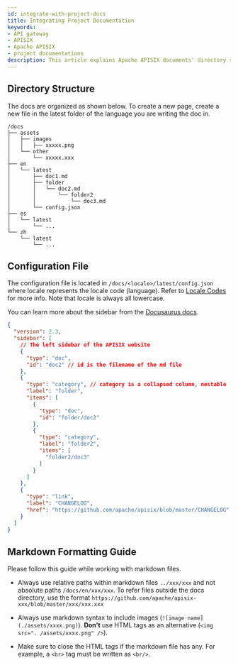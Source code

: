 ```yaml
---
id: integrate-with-project-docs
title: Integrating Project Documentation
keywords:
- API gateway
- APISIX
- Apache APISIX
- project documentations
description: This article explains Apache APISIX documents' directory structure, the configuration file, and markdown formatting restrictions.
---
```


## Directory Structure

The docs are organized as shown below. To create a new page, create a new file in the latest folder of the language you are writing the doc in.

```text
/docs
├── assets
│   ├── images
│   │   ├── xxxxx.png
│   └── other
│       └── xxxxx.xxx
├── en
│   └── latest
│       ├── doc1.md
│       ├── folder
│       │   └── doc2.md
│       │       └── folder2
│       │           └── doc3.md
│       └── config.json
├── es
│   └── latest
│       └── ...
└── zh
    └── latest
        └── ...
```

## Configuration File

The configuration file is located in `/docs/<locale>/latest/config.json` where locale represents the locale code (language). Refer to [Locale Codes](https://www.science.co.il/language/Locale-codes.php) for more info. Note that locale is always all lowercase.

You can learn more about the sidebar from the [Docusaurus docs](https://v2.docusaurus.io/docs/next/sidebar).

```json
{
  "version": 2.3,
  "sidebar": [
    // The left sidebar of the APISIX website
    {
      "type": "doc",
      "id": "doc2" // id is the filename of the md file
    },
    {
      "type": "category", // category is a collapsed column, nestable
      "label": "folder",
      "items": [
        {
          "type": "doc",
          "id": "folder/doc2"
        },
        {
          "type": "category",
          "label": "folder2",
          "items": [
            "folder2/doc3"
          ]
        }
      ]
    },
    {
      "type": "link",
      "label": "CHANGELOG",
      "href": "https://github.com/apache/apisix/blob/master/CHANGELOG"
    }
  ]
}
```

## Markdown Formatting Guide

Please follow this guide while working with markdown files.

- Always use relative paths within markdown files `../xxx/xxx` and not absolute paths `/docs/en/xxx/xxx`. To refer files outside the docs directory, use the format `https://github.com/apache/apisix-xxx/blob/master/xxx/xxx.xxx`

- Always use markdown syntax to include images (`![image name](./assets/xxxx.png)`). **Don't** use HTML tags as an alternative (`<img src=". /assets/xxxx.png" />`).

- Make sure to close the HTML tags if the markdown file has any. For example, a `<br>` tag must be written as `<br/>`.
